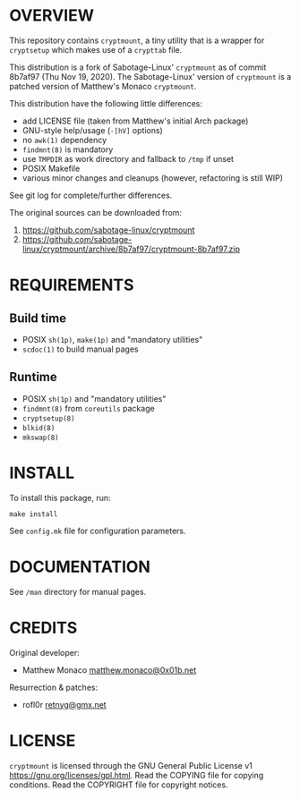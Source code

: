 OVERVIEW
========

This repository contains `cryptmount`, a tiny utility that is a
wrapper for `cryptsetup` which makes use of a `crypttab` file.

This distribution is a fork of Sabotage-Linux' `cryptmount` as of
commit 8b7af97 (Thu Nov 19, 2020).  The Sabotage-Linux' version of
`cryptmount` is a patched version of Matthew's Monaco `cryptmount`.

This distribution have the following little differences:
  * add LICENSE file (taken from Matthew's initial Arch package)
  * GNU-style help/usage (`-[hV]` options)
  * no `awk(1)` dependency
  * `findmnt(8)` is mandatory
  * use `TMPDIR` as work directory and fallback to `/tmp` if unset
  * POSIX Makefile
  * various minor changes and cleanups (however, refactoring is still
    WIP)

See git log for complete/further differences.

The original sources can be downloaded from:
  1. https://github.com/sabotage-linux/cryptmount
  2. https://github.com/sabotage-linux/cryptmount/archive/8b7af97/cryptmount-8b7af97.zip


REQUIREMENTS
============

Build time
----------
  * POSIX `sh(1p)`, `make(1p)` and "mandatory utilities"
  * `scdoc(1)` to build manual pages

Runtime
-------
  * POSIX `sh(1p)` and "mandatory utilities"
  * `findmnt(8)` from `coreutils` package
  * `cryptsetup(8)`
  * `blkid(8)`
  * `mkswap(8)`


INSTALL
=======

To install this package, run:

    make install

See `config.mk` file for configuration parameters.


DOCUMENTATION
=============

See `/man` directory for manual pages.


CREDITS
=======

Original developer:
  * Matthew Monaco <matthew.monaco@0x01b.net>

Resurrection & patches:
  * rofl0r <retnyg@gmx.net>


LICENSE
=======

`cryptmount` is licensed through the GNU General Public License v1
<https://gnu.org/licenses/gpl.html>.
Read the COPYING file for copying conditions.
Read the COPYRIGHT file for copyright notices.
